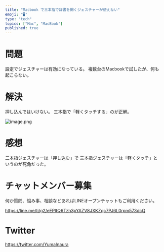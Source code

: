 ```yaml
---
title: "Macbook で三本指で辞書を開くジェスチャーが使えない"
emoji: "🖥"
type: "tech"
topics: ["Mac", "MacBook"]
published: true
---
```


# 問題

設定でジェスチャーは有効になっている。
複数台のMacbookで試したが、何も起こらない。

# 解決

押し込んではいけない。
三本指で「軽くタッチする」のが正解。


![image.png](https://qiita-image-store.s3.amazonaws.com/0/89618/ffb7de75-5e6b-16c0-bc7f-bbd0220cbd25.png)




# 感想

二本指ジェスチャーは「押し込む」で
三本指ジェスチャーは「軽くタッチ」というのが死角だった。








<!-- Update From Qiita API -->

# チャットメンバー募集


何か質問、悩み事、相談などあればLINEオープンチャットもご利用ください。

https://line.me/ti/g2/eEPltQ6Tzh3pYAZV8JXKZqc7PJ6L0rpm573dcQ





# Twitter


https://twitter.com/YumaInaura


<!-- Update From Qiita API -->


